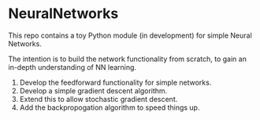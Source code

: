 # NeuralNetworks

This repo contains a toy Python module (in development) for simple Neural Networks.

The intention is to build the network functionality from scratch, to gain an in-depth understanding of NN learning.

1. Develop the feedforward functionality for simple networks.
2. Develop a simple gradient descent algorithm.
3. Extend this to allow stochastic gradient descent.
4. Add the backpropogation algorithm to speed things up.
